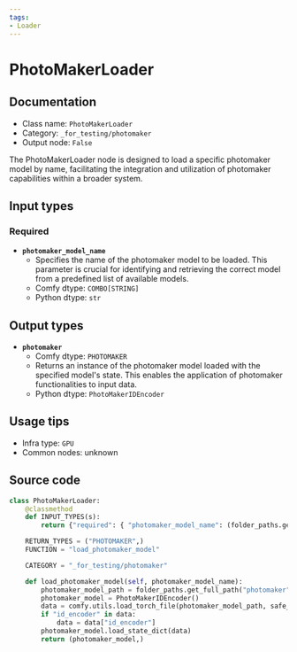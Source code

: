 ```yaml
---
tags:
- Loader
---
```


# PhotoMakerLoader
## Documentation
- Class name: `PhotoMakerLoader`
- Category: `_for_testing/photomaker`
- Output node: `False`

The PhotoMakerLoader node is designed to load a specific photomaker model by name, facilitating the integration and utilization of photomaker capabilities within a broader system.
## Input types
### Required
- **`photomaker_model_name`**
    - Specifies the name of the photomaker model to be loaded. This parameter is crucial for identifying and retrieving the correct model from a predefined list of available models.
    - Comfy dtype: `COMBO[STRING]`
    - Python dtype: `str`
## Output types
- **`photomaker`**
    - Comfy dtype: `PHOTOMAKER`
    - Returns an instance of the photomaker model loaded with the specified model's state. This enables the application of photomaker functionalities to input data.
    - Python dtype: `PhotoMakerIDEncoder`
## Usage tips
- Infra type: `GPU`
- Common nodes: unknown


## Source code
```python
class PhotoMakerLoader:
    @classmethod
    def INPUT_TYPES(s):
        return {"required": { "photomaker_model_name": (folder_paths.get_filename_list("photomaker"), )}}

    RETURN_TYPES = ("PHOTOMAKER",)
    FUNCTION = "load_photomaker_model"

    CATEGORY = "_for_testing/photomaker"

    def load_photomaker_model(self, photomaker_model_name):
        photomaker_model_path = folder_paths.get_full_path("photomaker", photomaker_model_name)
        photomaker_model = PhotoMakerIDEncoder()
        data = comfy.utils.load_torch_file(photomaker_model_path, safe_load=True)
        if "id_encoder" in data:
            data = data["id_encoder"]
        photomaker_model.load_state_dict(data)
        return (photomaker_model,)

```
